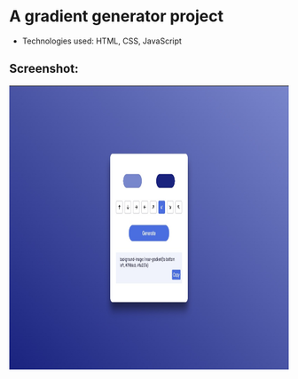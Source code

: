 # A gradient generator project
- Technologies used: HTML, CSS, JavaScript

## Screenshot:
<img src="./assets/gradient-ss.jpeg" alt="gradient generator screenshot" height=512>